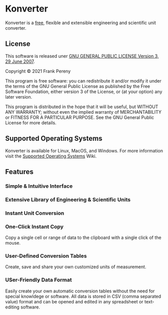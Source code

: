 # Konverter
Konverter is a [free](https://www.gnu.org/philosophy/free-sw.html), flexible and extensible engineering and scientific unit converter.


## License
This software is released uner [GNU GENERAL PUBLIC LICENSE Version 3, 29 June 2007](https://www.gnu.org/licenses/gpl-3.0.en.html).

Copyright © 2021 Frank Pereny

This program is free software: you can redistribute it and/or modify it under the terms of the GNU General Public License as published by the Free Software Foundation, either version 3 of the License, or (at your option) any later version.

This program is distributed in the hope that it will be useful, but WITHOUT ANY WARRANTY; without even the implied warranty of MERCHANTABILITY or FITNESS FOR A PARTICULAR PURPOSE. See the GNU General Public License for more details.


## Supported Operating Systems
Konverter is available for Linux, MacOS, and Windows.  For more information visit the [Supported Operating Systems](https://github.com/fjpereny/konverter/wiki/Supported-Operating-Systems) Wiki.


## Features
### Simple & Intuitive Interface

### Extensive Library of Engineering & Scientific Units

### Instant Unit Conversion

### One-Click Instant Copy
Copy a single cell or range of data to the clipboard with a single click of the mouse.

### User-Defined Conversion Tables
Create, save and share your own customized units of measurement.

### USer-Friendly Data Format
Easily create your own automatic conversion tables without the need for special knowldege or software.  All data is stored in CSV (comma separated value) format and can be opened and edited in any spreadsheet or text-editing software.
